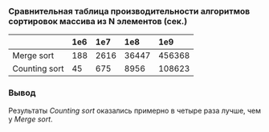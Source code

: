 ### Сравнительная таблица производительности алгоритмов сортировок массива из N элементов (сек.)

| | 1e6 | 1e7 | 1e8 | 1e9 |
| :------ | :----- | :----- | :----- | :----- |
| Merge sort | 188 | 2616 | 36447 | 456368 |
| Counting sort | 45 | 675 | 8956 | 108623 |


### Вывод
Результаты _Counting sort_ оказались примерно в четыре раза лучше, чем у _Merge sort_. 
